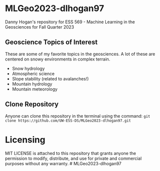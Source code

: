 # MLGeo2023-dlhogan97
Danny Hogan's repository for ESS 569 - Machine Learning in the Geosciences for Fall Quarter 2023

## Geoscience Topics of Interest
These are some of my favorite topics in the geosciences. A lot of these are centered on snowy environments in complex terrain.
- Snow hydrology
- Atmospheric science
- Slope stability (related to avalanches!)
- Mountain hydrology
- Mountain meteorology

## Clone Repository
Anyone can clone this repository in the terminal using the command: `git clone https://github.com/UW-ESS-DS/MLGeo2023-dlhogan97.git`
# Licensing
MIT LICENSE is attached to this repository that grants anyone the permission to modify, distribute, and use for private and commercial purposes without any warranty. # MLGeo2023-dlhogan97

